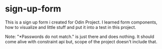 # sign-up-form
This is a sign up form i created for Odin Project. I learned form components, how to visualize and little stuff and put it into a test in this project. 

Note: "*Passwords do not match." is just there and does nothing. It should come alive with constraint api but, scope of the project doesn't include that.